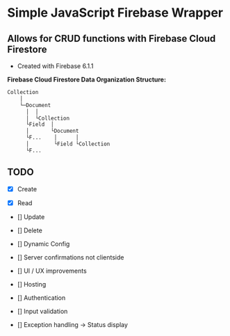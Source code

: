 # Simple JavaScript Firebase Wrapper
## Allows for CRUD functions with Firebase Cloud Firestore


* Created with Firebase 6.1.1

__Firebase Cloud Firestore Data Organization Structure:__

```bash
Collection
    │
    └─Document
      │  │
      │  └Collection
      └Field  │ 
      │       └Document      
      └F...    │      │
      │        └Field └Collection   
      └F...       
```

## TODO

- [x] Create

- [x] Read

- [] Update

- [] Delete

- [] Dynamic Config

- [] Server confirmations not clientside

- [] UI / UX improvements

- [] Hosting

- [] Authentication

- [] Input validation

- [] Exception handling -> Status display
